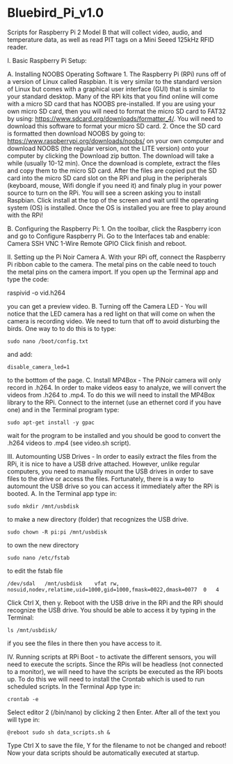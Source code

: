 # Bluebird_Pi_v1.0
Scripts for Raspberry Pi 2 Model B that will collect video, audio, and temperature data, as well as read PIT tags on a Mini Seeed 125kHz RFID reader.


I. Basic Raspberry Pi Setup:

  A. Installing NOOBS Operating Software
    1. The Raspberry Pi (RPi) runs off of a version of Linux called Raspbian. It is very similar to the standard version of Linux but comes with a graphical user interface (GUI) that is similar to your standard desktop. Many of the RPi kits that you find online will come with a micro SD card that has NOOBS pre-installed. If you are using your own micro SD card, then you will need to format the micro SD card to FAT32 by using: https://www.sdcard.org/downloads/formatter_4/. You will need to download this software to format your micro SD card.
    2. Once the SD card is formatted then download NOOBS by going to: https://www.raspberrypi.org/downloads/noobs/ on your own computer and download NOOBS (the regular version, not the LITE version) onto your computer by clicking the Download zip button. The download will take a while (usually 10-12 min).
    Once the download is complete, extract the files and copy them to the micro SD card.
    After the files are copied put the SD card into the micro SD card slot on the RPi and plug in the peripherals (keyboard, mouse, Wifi dongle if you need it) and finaly plug in your power source to turn on the RPi.
    You will see a screen asking you to install Raspbian. Click install at the top of the screen and wait until the operating system (OS) is installed.
    Once the OS is installed you are free to play around with the RPi!
  
  B. Configuring the Raspberry Pi:
    1. On the toolbar, click the Raspberry icon and go to Configure Raspberry Pi. Go to the Interfaces tab and enable:
			Camera
			SSH
			VNC
			1-Wire
			Remote GPIO
		Click finish and reboot.

II. Setting up the Pi Noir Camera
	A. With your RPi off, connect the Raspberry Pi ribbon cable to the camera. The metal pins on the cable need to touch the metal pins on the camera import. If you open up the Terminal app and type the code:
	
raspivid -o vid.h264
	
you can get a preview video.
	B. Turning off the Camera LED - You will notice that the LED camera has a red light on that will come on when the camera is recording video. We need to turn that off to avoid disturbing the birds. One way to to do this is to type:
	
	sudo nano /boot/config.txt
and add:
	
	disable_camera_led=1
to the botttom of the page.
	C. Install MP4Box - The PiNoir camera will only record in .h264. In order to make videos easy to analyze, we will convert the videos from .h264 to .mp4. To do this we will need to install the MP4Box library to the RPi. Connect to the internet (use an ethernet cord if you have one) and in the Terminal program type:
	
	sudo apt-get install -y gpac
wait for the program to be installed and you should be good to convert the .h264 videos to .mp4 (see video.sh script).

III. Automounting USB Drives - In order to easily extract the files from the RPi, it is nice to have a USB drive attached. However, unlike regular computers, you need to manually mount the USB drives in order to save files to the drive or access the files. Fortunately, there is a way to automount the USB drive so you can access it immediately after the RPi is booted.
	A. In the Terminal app type in:
	
	sudo mkdir /mnt/usbdisk
to make a new directory (folder) that recognizes the USB drive.

	sudo chown -R pi:pi /mnt/usbdisk
to own the new directory

	sudo nano /etc/fstab
to edit the fstab file

	/dev/sdal	/mnt/usbdisk	vfat rw, nosuid,nodev,relatime,uid=1000,gid=1000,fmask=0022,dmask=0077	0	4
Click Ctrl X, then y. Reboot with the USB drive in the RPi and the RPi should recognize the USB drive. You should be able to access it by typing in the Terminal:

	ls /mnt/usbdisk/
if you see the files in there then you have access to it.

IV. Running scripts at RPi Boot - to activate the different sensors, you will need to execute the scripts. Since the RPis will be headless (not connected to a monitor), we will need to have the scripts be executed as the RPi boots up. To do this we will need to install the Crontab which is used to run scheduled scripts. In the Terminal App type in:

	crontab -e
Select editor 2 (/bin/nano) by clicking 2 then Enter. After all of the text you will type in:

	@reboot sudo sh data_scripts.sh &

Type Ctrl X to save the file, Y for the filename to not be changed and reboot! Now your data scripts should be automatically executed at startup.
